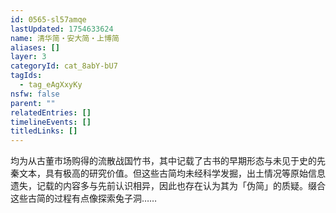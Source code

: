 ```yaml
---
id: 0565-sl57amqe
lastUpdated: 1754633624
name: 清华简・安大简・上博简
aliases: []
layer: 3
categoryId: cat_8abY-bU7
tagIds:
  - tag_eAgXxyKy
nsfw: false
parent: ""
relatedEntries: []
timelineEvents: []
titledLinks: []
---
```


均为从古董市场购得的流散战国竹书，其中记载了古书的早期形态与未见于史的先秦文本，具有极高的研究价值。但这些古简均未经科学发掘，出土情况等原始信息遗失，记载的内容多与先前认识相异，因此也存在认为其为「伪简」的质疑。缀合这些古简的过程有点像探索兔子洞……